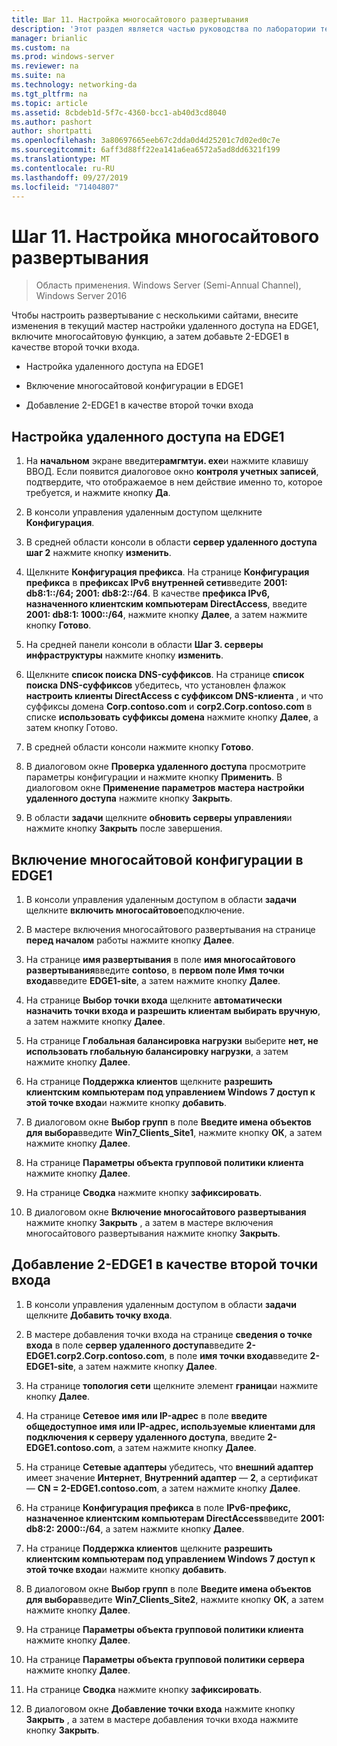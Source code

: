 ```yaml
---
title: Шаг 11. Настройка многосайтового развертывания
description: 'Этот раздел является частью руководства по лаборатории тестирования: демонстрация многосайтового развертывания DirectAccess для Windows Server 2016'
manager: brianlic
ms.custom: na
ms.prod: windows-server
ms.reviewer: na
ms.suite: na
ms.technology: networking-da
ms.tgt_pltfrm: na
ms.topic: article
ms.assetid: 8cbdeb1d-5f7c-4360-bcc1-ab40d3cd8040
ms.author: pashort
author: shortpatti
ms.openlocfilehash: 3a80697665eeb67c2dda0d4d25201c7d02ed0c7e
ms.sourcegitcommit: 6aff3d88ff22ea141a6ea6572a5ad8dd6321f199
ms.translationtype: MT
ms.contentlocale: ru-RU
ms.lasthandoff: 09/27/2019
ms.locfileid: "71404807"
---
```

# <a name="step-11-configure-the-multisite-deployment"></a>Шаг 11. Настройка многосайтового развертывания

>Область применения. Windows Server (Semi-Annual Channel), Windows Server 2016

Чтобы настроить развертывание с несколькими сайтами, внесите изменения в текущий мастер настройки удаленного доступа на EDGE1, включите многосайтовую функцию, а затем добавьте 2-EDGE1 в качестве второй точки входа.  
  
- Настройка удаленного доступа на EDGE1  
  
- Включение многосайтовой конфигурации в EDGE1  
  
- Добавление 2-EDGE1 в качестве второй точки входа  
  
## <a name="configDA"></a>Настройка удаленного доступа на EDGE1  
  
1.  На **начальном** экране введите**рамгмтуи. exe**и нажмите клавишу ВВОД. Если появится диалоговое окно **контроля учетных записей**, подтвердите, что отображаемое в нем действие именно то, которое требуется, и нажмите кнопку **Да**.  
  
2.  В консоли управления удаленным доступом щелкните **Конфигурация**.  
  
3.  В средней области консоли в области **сервер удаленного доступа шаг 2** нажмите кнопку **изменить**.  
  
4.  Щелкните **Конфигурация префикса**. На странице **Конфигурация префикса** в **префиксах IPv6 внутренней сети**введите **2001: db8:1::/64; 2001: db8:2::/64**. В качестве **префикса IPv6, назначенного клиентским компьютерам DirectAccess**, введите **2001: db8:1: 1000::/64**, нажмите кнопку **Далее**, а затем нажмите кнопку **Готово**.  
  
5.  На средней панели консоли в области **Шаг 3. серверы инфраструктуры** нажмите кнопку **изменить**.  
  
6.  Щелкните **список поиска DNS-суффиксов**. На странице **список поиска DNS-суффиксов** убедитесь, что установлен флажок **настроить клиенты DirectAccess с суффиксом DNS-клиента** , и что суффиксы домена **Corp.contoso.com** и **corp2.Corp.contoso.com** в списке **использовать суффиксы домена** нажмите кнопку **Далее**, а затем кнопку Готово.  
  
7.  В средней области консоли нажмите кнопку **Готово**.  
  
8.  В диалоговом окне **Проверка удаленного доступа** просмотрите параметры конфигурации и нажмите кнопку **Применить**. В диалоговом окне **Применение параметров мастера настройки удаленного доступа** нажмите кнопку **Закрыть**.  
  
9. В области **задачи** щелкните **обновить серверы управления**и нажмите кнопку **Закрыть** после завершения.  
  
## <a name="EnabledMultisite"></a>Включение многосайтовой конфигурации в EDGE1  
  
1.  В консоли управления удаленным доступом в области **задачи** щелкните **включить многосайтовое**подключение.  
  
2.  В мастере включения многосайтового развертывания на странице **перед началом** работы нажмите кнопку **Далее**.  
  
3.  На странице **имя развертывания** в поле **имя многосайтового развертывания**введите **contoso**, в **первом поле Имя точки входа**введите **EDGE1-site**, а затем нажмите кнопку **Далее**.  
  
4.  На странице **Выбор точки входа** щелкните **автоматически назначить точки входа и разрешить клиентам выбирать вручную**, а затем нажмите кнопку **Далее**.  
  
5.  На странице **Глобальная балансировка нагрузки** выберите **нет, не использовать глобальную балансировку нагрузки**, а затем нажмите кнопку **Далее**.  
  
6.  На странице **Поддержка клиентов** щелкните **разрешить клиентским компьютерам под управлением Windows 7 доступ к этой точке входа**и нажмите кнопку **добавить**.  
  
7.  В диалоговом окне **Выбор групп** в поле **Введите имена объектов для выбора**введите **Win7_Clients_Site1**, нажмите кнопку **ОК**, а затем нажмите кнопку **Далее**.  
  
8.  На странице **Параметры объекта групповой политики клиента** нажмите кнопку **Далее**.  
  
9. На странице **Сводка** нажмите кнопку **зафиксировать**.  
  
10. В диалоговом окне **Включение многосайтового развертывания** нажмите кнопку **Закрыть** , а затем в мастере включения многосайтового развертывания нажмите кнопку **Закрыть**.  
  
## <a name="AddEP"></a>Добавление 2-EDGE1 в качестве второй точки входа  
  
1.  В консоли управления удаленным доступом в области **задачи** щелкните **Добавить точку входа**.  
  
2.  В мастере добавления точки входа на странице **сведения о точке входа** в поле **сервер удаленного доступа**введите **2-EDGE1.corp2.Corp.contoso.com**, в поле **имя точки входа**введите **2-EDGE1-site**, а затем нажмите кнопку **Далее**.  
  
3.  На странице **топология сети** щелкните элемент **граница**и нажмите кнопку **Далее**.  
  
4.  На странице **Сетевое имя или IP-адрес** в поле **введите общедоступное имя или IP-адрес, используемые клиентами для подключения к серверу удаленного доступа**, введите **2-EDGE1.contoso.com**, а затем нажмите кнопку **Далее**.  
  
5.  На странице **Сетевые адаптеры** убедитесь, что **внешний адаптер** имеет значение **Интернет**, **Внутренний адаптер** — **2**, а сертификат — **CN = 2-EDGE1.contoso.com**, а затем нажмите кнопку **Далее**.  
  
6.  На странице **Конфигурация префикса** в поле **IPv6-префикс, назначенное клиентским компьютерам DirectAccess**введите **2001: db8:2: 2000::/64**, а затем нажмите кнопку **Далее**.  
  
7.  На странице **Поддержка клиентов** щелкните **разрешить клиентским компьютерам под управлением Windows 7 доступ к этой точке входа**и нажмите кнопку **добавить**.  
  
8.  В диалоговом окне **Выбор групп** в поле **Введите имена объектов для выбора**введите **Win7_Clients_Site2**, нажмите кнопку **ОК**, а затем нажмите кнопку **Далее**.  
  
9. На странице **Параметры объекта групповой политики клиента** нажмите кнопку **Далее**.  
  
10. На странице **Параметры объекта групповой политики сервера** нажмите кнопку **Далее**.  
  
11. На странице **Сводка** нажмите кнопку **зафиксировать**.  
  
12. В диалоговом окне **Добавление точки входа** нажмите кнопку **Закрыть** , а затем в мастере добавления точки входа нажмите кнопку **Закрыть**.  
  


